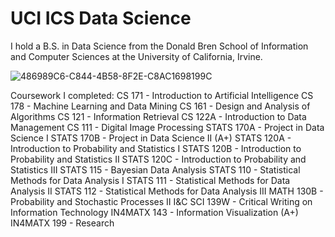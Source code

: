 # UCI ICS Data Science

I hold a B.S. in Data Science from the Donald Bren School of Information and Computer Sciences at the University of California, Irvine.

![486989C6-C844-4B58-8F2E-C8AC1698199C](https://user-images.githubusercontent.com/19508013/136116708-0187790a-c475-4d20-b849-215e8b4e2f3a.jpeg)

Coursework I completed:
CS 171 - Introduction to Artificial Intelligence
CS 178 - Machine Learning and Data Mining
CS 161 - Design and Analysis of Algorithms
CS 121 - Information Retrieval
CS 122A - Introduction to Data Management
CS 111 - Digital Image Processing
STATS 170A - Project in Data Science I
STATS 170B - Project in Data Science II (A+)
STATS 120A - Introduction to Probability and Statistics I
STATS 120B - Introduction to Probability and Statistics II
STATS 120C - Introduction to Probability and Statistics III
STATS 115 - Bayesian Data Analysis
STATS 110 - Statistical Methods for Data Analysis I 
STATS 111 - Statistical Methods for Data Analysis II
STATS 112 - Statistical Methods for Data Analysis III
MATH 130B - Probability and Stochastic Processes II
I&C SCI 139W - Critical Writing on Information Technology
IN4MATX 143 - Information Visualization (A+)
IN4MATX 199 - Research
